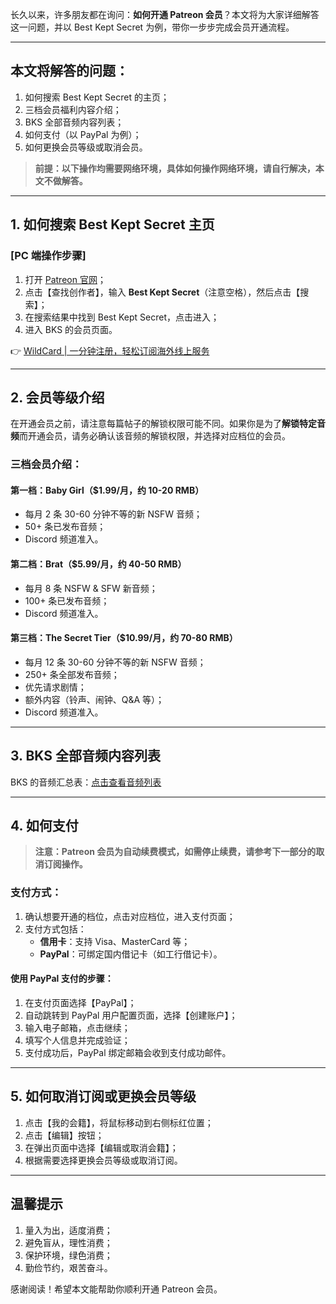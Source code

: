 长久以来，许多朋友都在询问：**如何开通 Patreon 会员**？本文将为大家详细解答这一问题，并以 Best Kept Secret 为例，带你一步步完成会员开通流程。

---

## 本文将解答的问题：
1. 如何搜索 Best Kept Secret 的主页；
2. 三档会员福利内容介绍；
3. BKS 全部音频内容列表；
4. 如何支付（以 PayPal 为例）；
5. 如何更换会员等级或取消会员。

> **前提：以下操作均需要网络环境，具体如何操作网络环境，请自行解决，本文不做解答。**

---

## 1. 如何搜索 Best Kept Secret 主页

### [PC 端操作步骤]
1. 打开 [Patreon 官网](https://www.patreon.com/)；
2. 点击【查找创作者】，输入 **Best Kept Secret**（注意空格），然后点击【搜索】；
3. 在搜索结果中找到 Best Kept Secret，点击进入；
4. 进入 BKS 的会员页面。

👉 [WildCard | 一分钟注册，轻松订阅海外线上服务](https://bit.ly/bewildcard)

---

## 2. 会员等级介绍

在开通会员之前，请注意每篇帖子的解锁权限可能不同。如果你是为了**解锁特定音频**而开通会员，请务必确认该音频的解锁权限，并选择对应档位的会员。

### 三档会员介绍：
#### 第一档：**Baby Girl**（$1.99/月，约 10-20 RMB）
- 每月 2 条 30-60 分钟不等的新 NSFW 音频；
- 50+ 条已发布音频；
- Discord 频道准入。

#### 第二档：**Brat**（$5.99/月，约 40-50 RMB）
- 每月 8 条 NSFW & SFW 新音频；
- 100+ 条已发布音频；
- Discord 频道准入。

#### 第三档：**The Secret Tier**（$10.99/月，约 70-80 RMB）
- 每月 12 条 30-60 分钟不等的新 NSFW 音频；
- 250+ 条全部发布音频；
- 优先请求剧情；
- 额外内容（铃声、闹钟、Q&A 等）；
- Discord 频道准入。

---

## 3. BKS 全部音频内容列表

BKS 的音频汇总表：[点击查看音频列表](https://bit.ly/bewildcard)

---

## 4. 如何支付

> **注意：Patreon 会员为自动续费模式，如需停止续费，请参考下一部分的取消订阅操作。**

### 支付方式：
1. 确认想要开通的档位，点击对应档位，进入支付页面；
2. 支付方式包括：
   - **信用卡**：支持 Visa、MasterCard 等；
   - **PayPal**：可绑定国内借记卡（如工行借记卡）。

#### 使用 PayPal 支付的步骤：
1. 在支付页面选择【PayPal】；
2. 自动跳转到 PayPal 用户配置页面，选择【创建账户】；
3. 输入电子邮箱，点击继续；
4. 填写个人信息并完成验证；
5. 支付成功后，PayPal 绑定邮箱会收到支付成功邮件。

---

## 5. 如何取消订阅或更换会员等级

1. 点击【我的会籍】，将鼠标移动到右侧标红位置；
2. 点击【编辑】按钮；
3. 在弹出页面中选择【编辑或取消会籍】；
4. 根据需要选择更换会员等级或取消订阅。

---

## 温馨提示

1. 量入为出，适度消费；
2. 避免盲从，理性消费；
3. 保护环境，绿色消费；
4. 勤俭节约，艰苦奋斗。

感谢阅读！希望本文能帮助你顺利开通 Patreon 会员。